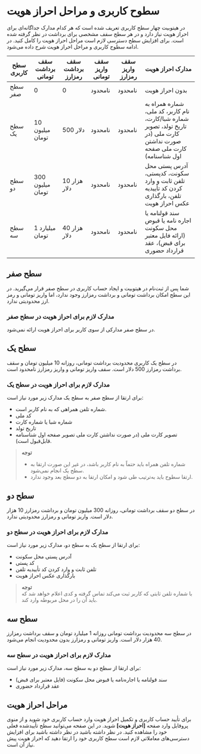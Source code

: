 # سطوح کاربری و مراحل احراز هویت 
در هیتوبیت چهار سطح کاربری تعریف شده است که هر کدام مدارک جداگانه‌ای برای احراز هویت نیاز دارد و در هر سطح سقف مشخصی برای برداشت در نظر گرفته شده است. برای افزایش سطح دسترسی لازم است مراحل احراز هویت را کامل کنید. در ادامه سطوح کاربری و مراحل احراز هویت شرح داده می‌شود.<br>

|سطح کاربری| سقف برداشت تومانی |سقف برداشت رمزارز| سقف واریز تومانی | سقف واریز رمزارز | مدارک احراز هویت|
|----|----|----|----|----|----|
|سطح صفر|0|0|نامحدود|نامحدود| بدون احراز هویت|
|سطح یک|10 میلیون تومان|500 دلار|نامحدود|نامحدود|شماره همراه به نام کاربر، کد ملی، شماره شبا/کارت، تاریخ تولد، تصویر کارت ملی (در صورت نداشتن کارت ملی صفحه اول شناسنامه) 
|سطح دو|300 میلیون تومان |10 هزار دلار|نامحدود|نامحدود|آدرس پستی محل سکونت، کدپستی، تلفن ثابت و وارد کردن کد تأییدیه تلفن، بارگذاری عکس احراز هویت|
|سطح سه|1 میلیارد تومان|40 هزار دلار|نامحدود|نامحدود|سند قولنامه یا اجاره نامه  یا قبوض محل سکونت (ارائه فایل معتبر برای قبض)، عقد قرارداد حضوری|
| |

## سطح صفر
شما پس از ثبت‌نام در هیتوبیت و ایجاد حساب کاربری در سطح صفر قرار می‌گیرید. در این سطح امکان برداشت تومانی و برداشت رمزارز وجود ندارد، اما واریز تومانی و رمز ارز محدودیتی ندارد.<br>
### مدارک لازم برای احراز هویت در سطح صفر
در سطح صفر مدارکی از سوی کاربر برای احراز هویت ارائه نمی‌شود.

## سطح یک
در سطح یک کاربری محدودیت برداشت تومانی، روزانه 10 میلیون تومان و سقف برداشت رمزارز 500 دلار است. سقف واریز تومانی و واریز رمزارز نامحدود است.<br>
### مدارک لازم برای احراز هویت در سطح یک
برای ارتقا از سطح صفر به سطح یک مدارک زیر مورد نیاز است:
-	شماره تلفن همراهی که به نام کاربر است.
- کد ملی
- شماره شبا یا شماره کارت
- تاریخ تولد
- تصویر کارت ملی (در صورت نداشتن کارت ملی تصویر صفحه اول شناسنامه قابل‌قبول است).<br>
>**توجه**<br>
> - شماره تلفن همراه باید حتماً به نام کاربر باشد، در غیر این صورت ارتقا به سطح یک انجام نمی‌شود.<br>
> - ارتقا سطوح باید به‌ترتیب طی شود و امکان ارتقا به دو سطح بعد وجود ندارد.

## سطح دو
در سطح دو سقف برداشت تومانی، روزانه 300 میلیون تومان و برداشت رمزارز 10 هزار دلار است. واریز تومانی و رمزارز محدودیتی ندارد.<br>
### مدارک لازم برای احراز هویت در سطح دو
برای ارتقا از سطح یک به سطح دو، مدارک زیر مورد نیاز است:
- آدرس پستی محل سکونت
- کد پستی
- تلفن ثابت و وارد کردن کد تأییدیه تلفن 
- بارگذاری عکس احراز هویت<br>
>**توجه**<br>
با شماره تلفن ثابتی که کاربر ثبت می‌کند تماس گرفته و کدی اعلام خواهد شد که باید آن را در محل مربوطه وارد کند.

## سطح سه
در سطح سه محدودیت برداشت تومانی روزانه 1 میلیارد تومان و سقف برداشت رمزارز 40 هزار دلار است. واریز تومانی و رمزارز بدون محدودیت انجام می‌شود.<br>
### مدارک لازم برای احراز هویت در سطح سه
برای ارتقا از سطح دو به سطح سه، مدارک زیر مورد نیاز است:
- سند قولنامه یا اجاره‌نامه یا قبوض محل سکونت (فایل معتبر برای قبض)
- عقد قرارداد حضوری


## مراحل احراز هویت
برای تأیید حساب کاربری و تکمیل احراز هویت وارد حساب کاربری خود شوید و از منوی پروفایل وارد صفحه **[احراز هویت]** شوید. در این صفحه می‌توانید سطح تأییدشده فعلی خود را مشاهده کنید. در نظر داشته باشید در نظر داشته باشید برای افزایش دسترسی‌های معاملاتی
 لازم است سطح کاربری خود را ارتقا دهید که احراز هویت پیش نیاز آن است.

  